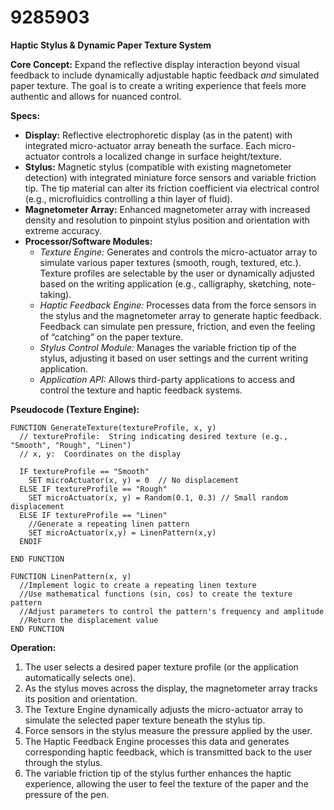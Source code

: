 # 9285903

**Haptic Stylus & Dynamic Paper Texture System**

**Core Concept:** Expand the reflective display interaction beyond visual feedback to include dynamically adjustable haptic feedback *and* simulated paper texture. The goal is to create a writing experience that feels more authentic and allows for nuanced control.

**Specs:**

*   **Display:** Reflective electrophoretic display (as in the patent) with integrated micro-actuator array beneath the surface. Each micro-actuator controls a localized change in surface height/texture.
*   **Stylus:** Magnetic stylus (compatible with existing magnetometer detection) with integrated miniature force sensors and variable friction tip. The tip material can alter its friction coefficient via electrical control (e.g., microfluidics controlling a thin layer of fluid).
*   **Magnetometer Array:** Enhanced magnetometer array with increased density and resolution to pinpoint stylus position and orientation with extreme accuracy.
*   **Processor/Software Modules:**
    *   *Texture Engine:* Generates and controls the micro-actuator array to simulate various paper textures (smooth, rough, textured, etc.). Texture profiles are selectable by the user or dynamically adjusted based on the writing application (e.g., calligraphy, sketching, note-taking).
    *   *Haptic Feedback Engine:* Processes data from the force sensors in the stylus and the magnetometer array to generate haptic feedback. Feedback can simulate pen pressure, friction, and even the feeling of “catching” on the paper texture.
    *   *Stylus Control Module:* Manages the variable friction tip of the stylus, adjusting it based on user settings and the current writing application.
    *   *Application API:* Allows third-party applications to access and control the texture and haptic feedback systems.

**Pseudocode (Texture Engine):**

```
FUNCTION GenerateTexture(textureProfile, x, y)
  // textureProfile:  String indicating desired texture (e.g., "Smooth", "Rough", "Linen")
  // x, y:  Coordinates on the display

  IF textureProfile == "Smooth"
    SET microActuator(x, y) = 0  // No displacement
  ELSE IF textureProfile == "Rough"
    SET microActuator(x, y) = Random(0.1, 0.3) // Small random displacement
  ELSE IF textureProfile == "Linen"
    //Generate a repeating linen pattern
    SET microActuator(x,y) = LinenPattern(x,y)
  ENDIF

END FUNCTION

FUNCTION LinenPattern(x, y)
  //Implement logic to create a repeating linen texture
  //Use mathematical functions (sin, cos) to create the texture pattern
  //Adjust parameters to control the pattern's frequency and amplitude
  //Return the displacement value
END FUNCTION
```

**Operation:**

1.  The user selects a desired paper texture profile (or the application automatically selects one).
2.  As the stylus moves across the display, the magnetometer array tracks its position and orientation.
3.  The Texture Engine dynamically adjusts the micro-actuator array to simulate the selected paper texture beneath the stylus tip.
4.  Force sensors in the stylus measure the pressure applied by the user.
5.  The Haptic Feedback Engine processes this data and generates corresponding haptic feedback, which is transmitted back to the user through the stylus.
6.  The variable friction tip of the stylus further enhances the haptic experience, allowing the user to feel the texture of the paper and the pressure of the pen.